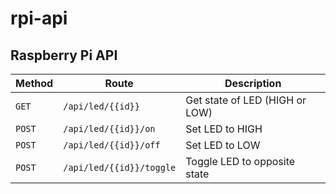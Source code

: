 # rpi-api

## Raspberry Pi API
| Method   | Route                    | Description                    |
|----------|--------------------------|--------------------------------|
| `GET`    | `/api/led/{{id}}`        | Get state of LED (HIGH or LOW) |
| `POST`   | `/api/led/{{id}}/on`     | Set LED to HIGH                |
| `POST`   | `/api/led/{{id}}/off`    | Set LED to LOW                 |
| `POST`   | `/api/led/{{id}}/toggle` | Toggle LED to opposite state   |
